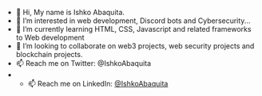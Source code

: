- 👋 Hi, My name is Ishko Abaquita.
- 👀 I’m interested in  web development, Discord bots and Cybersecurity...
- 🌱 I’m currently learning HTML, CSS, Javascript and related frameworks to Web development
- 💞️ I’m looking to collaborate on web3 projects, web security projects and  blockchain projects.
- 📫 Reach me on Twitter: @IshkoAbaquita
- - 📫 Reach me on LinkedIn: [@IshkoAbaquita](https://www.linkedin.com/in/ishko-abaquita/)

<!---
IAbaquita/IAbaquita is a ✨ special ✨ repository because its `README.md` (this file) appears on your GitHub profile.
You can click the Preview link to take a look at your changes.
--->
